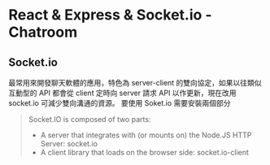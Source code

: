 # React & Express & Socket.io - Chatroom

## Socket.io

最常用來開發聊天軟體的應用，特色為 server-client 的雙向協定，如果以往類似互動型的 API 都會從 client 定時向 server 請求 API 以作更新，現在改用 socket.io 可減少雙向溝通的資源。
要使用 Soket.io 需要安裝兩個部分

> Socket.IO is composed of two parts:
>
> - A server that integrates with (or mounts on) the Node.JS HTTP Server: socket.io
> - A client library that loads on the browser side: socket.io-client

